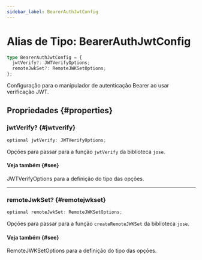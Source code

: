 ```yaml
---
sidebar_label: BearerAuthJwtConfig
---
```


# Alias de Tipo: BearerAuthJwtConfig

```ts
type BearerAuthJwtConfig = {
  jwtVerify?: JWTVerifyOptions;
  remoteJwkSet?: RemoteJWKSetOptions;
};
```

Configuração para o manipulador de autenticação Bearer ao usar verificação JWT.

## Propriedades {#properties}

### jwtVerify? {#jwtverify}

```ts
optional jwtVerify: JWTVerifyOptions;
```

Opções para passar para a função `jwtVerify` da biblioteca `jose`.

#### Veja também {#see}

JWTVerifyOptions para a definição do tipo das opções.

***

### remoteJwkSet? {#remotejwkset}

```ts
optional remoteJwkSet: RemoteJWKSetOptions;
```

Opções para passar para a função `createRemoteJWKSet` da biblioteca `jose`.

#### Veja também {#see}

RemoteJWKSetOptions para a definição do tipo das opções.